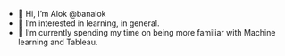 - 👋 Hi, I’m Alok @banalok
- 👀 I’m interested in learning, in general.
- 🌱 I’m currently spending my time on being more familiar with Machine learning and Tableau.


<!---
banalok/banalok is a ✨ special ✨ repository because its `README.md` (this file) appears on your GitHub profile.
You can click the Preview link to take a look at your changes.
--->
